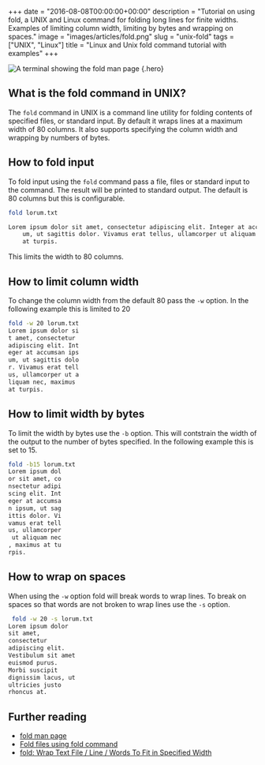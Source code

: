 +++
date = "2016-08-08T00:00:00+00:00"
description = "Tutorial on using fold, a UNIX and Linux command for folding long lines for finite widths. Examples of limiting column width, limiting by bytes and wrapping on spaces."
image = "images/articles/fold.png"
slug = "unix-fold"
tags = ["UNIX", "Linux"]
title = "Linux and Unix fold command tutorial with examples"
+++

<!-- prettier-ignore -->
![A terminal showing the fold man page][1]
{.hero}

## What is the fold command in UNIX?

The `fold` command in UNIX is a command line utility for folding contents of
specified files, or standard input. By default it wraps lines at a maximum width
of 80 columns. It also supports specifying the column width and wrapping by
numbers of bytes.

## How to fold input

To fold input using the `fold` command pass a file, files or standard input to
the command. The result will be printed to standard output. The default is 80
columns but this is configurable.

```sh
fold lorum.txt

Lorem ipsum dolor sit amet, consectetur adipiscing elit. Integer at accumsan ips
    um, ut sagittis dolor. Vivamus erat tellus, ullamcorper ut aliquam nec, maximus
    at turpis.
```

This limits the width to 80 columns.

## How to limit column width

To change the column width from the default 80 pass the `-w` option. In the
following example this is limited to 20

```sh
fold -w 20 lorum.txt
Lorem ipsum dolor si
t amet, consectetur
adipiscing elit. Int
eger at accumsan ips
um, ut sagittis dolo
r. Vivamus erat tell
us, ullamcorper ut a
liquam nec, maximus
at turpis.
```

## How to limit width by bytes

To limit the width by bytes use the `-b` option. This will contstrain the width
of the output to the number of bytes specified. In the following example this is
set to 15.

```sh
fold -b15 lorum.txt
Lorem ipsum dol
or sit amet, co
nsectetur adipi
scing elit. Int
eger at accumsa
n ipsum, ut sag
ittis dolor. Vi
vamus erat tell
us, ullamcorper
 ut aliquam nec
, maximus at tu
rpis.
```

## How to wrap on spaces

When using the `-w` option fold will break words to wrap lines. To break on
spaces so that words are not broken to wrap lines use the `-s` option.

```sh
 fold -w 20 -s lorum.txt
Lorem ipsum dolor
sit amet,
consectetur
adipiscing elit.
Vestibulum sit amet
euismod purus.
Morbi suscipit
dignissim lacus, ut
ultricies justo
rhoncus at.
```

## Further reading

- [fold man page][2]
- [Fold files using fold command][3]
- [fold: Wrap Text File / Line / Words To Fit in Specified Width][4]

[1]: /images/articles/fold.png
[2]: http://linux.die.net/man/1/fold
[3]: http://www.theunixschool.com/2011/08/fold-files-using-fold-command.html
[4]: http://www.cyberciti.biz/tips/linux-unix-word-wrap-command.html

